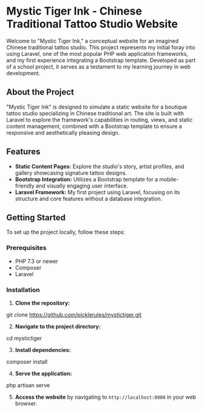 # Mystic Tiger Ink - Chinese Traditional Tattoo Studio Website

Welcome to "Mystic Tiger Ink," a conceptual website for an imagined Chinese traditional tattoo studio. This project represents my initial foray into using Laravel, one of the most popular PHP web application frameworks, and my first experience integrating a Bootstrap template. Developed as part of a school project, it serves as a testament to my learning journey in web development.

## About the Project

"Mystic Tiger Ink" is designed to simulate a static website for a boutique tattoo studio specializing in Chinese traditional art. The site is built with Laravel to explore the framework's capabilities in routing, views, and static content management, combined with a Bootstrap template to ensure a responsive and aesthetically pleasing design.

## Features

- **Static Content Pages:** Explore the studio's story, artist profiles, and gallery showcasing signature tattoo designs.
- **Bootstrap Integration:** Utilizes a Bootstrap template for a mobile-friendly and visually engaging user interface.
- **Laravel Framework:** My first project using Laravel, focusing on its structure and core features without a database integration.

## Getting Started

To set up the project locally, follow these steps:

### Prerequisites

- PHP 7.3 or newer
- Composer
- Laravel

### Installation

1. **Clone the repository:**
   
git clone https://github.com/picklerules/mystictiger.git

2. **Navigate to the project directory:**

cd mystictiger

3. **Install dependencies:**

composer install

4. **Serve the application:**

php artisan serve

5. **Access the website** by navigating to `http://localhost:8000` in your web browser.
